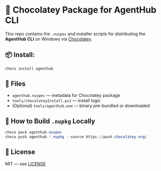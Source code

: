 # 🍫 Chocolatey Package for AgentHub CLI

This repo contains the `.nuspec` and installer scripts for distributing the **AgentHub CLI** on Windows via [Chocolatey](https://chocolatey.org/).

## 📦 Install:

```powershell
choco install agenthub
```

## 🔧 Files

- `agenthub.nuspec` — metadata for Chocolatey package
- `tools/chocolateyInstall.ps1` — install logic
- (Optional) `tools/agenthub.exe` — binary pre-bundled or downloaded

## 🚀 How to Build `.nupkg` Locally

```powershell
choco pack agenthub.nuspec
choco push agenthub.*.nupkg --source https://push.chocolatey.org/
```

## 📄 License

MIT — see [LICENSE](./LICENSE)
